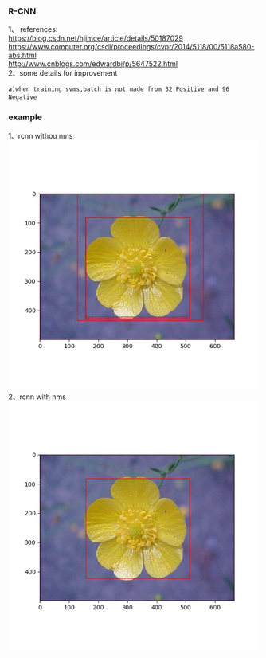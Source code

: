 ### R-CNN
1、 references:  
https://blog.csdn.net/hjimce/article/details/50187029  
https://www.computer.org/csdl/proceedings/cvpr/2014/5118/00/5118a580-abs.html  
http://www.cnblogs.com/edwardbi/p/5647522.html  
2、some details for improvement  


    a)when training svms,batch is not made from 32 Positive and 96 Negative  


### example       
1、rcnn withou nms     
   ![](./example/rcnn_without_nms2.png)  
2、rcnn with nms  
   ![](./example/rcnn_with_nms2.png)  
  

